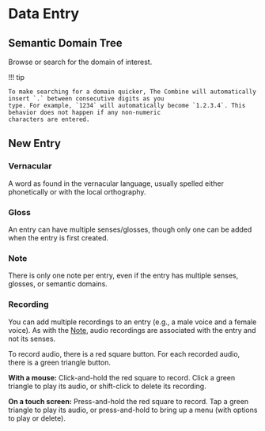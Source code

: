 # Data Entry

## Semantic Domain Tree

Browse or search for the domain of interest.

!!! tip

    To make searching for a domain quicker, The Combine will automatically insert `.` between consecutive digits as you
    type. For example, `1234` will automatically become `1.2.3.4`. This behavior does not happen if any non-numeric
    characters are entered.

## New Entry

### Vernacular

A word as found in the vernacular language, usually spelled either phonetically or with the local orthography.

### Gloss

An entry can have multiple senses/glosses, though only one can be added when the entry is first created.

### Note

There is only one note per entry, even if the entry has multiple senses, glosses, or semantic domains.

### Recording

You can add multiple recordings to an entry (e.g., a male voice and a female voice). As with the [Note](#note), audio
recordings are associated with the entry and not its senses.

To record audio, there is a red square button. For each recorded audio, there is a green triangle button.

**With a mouse:** Click-and-hold the red square to record. Click a green triangle to play its audio, or shift-click to
delete its recording.

**On a touch screen:** Press-and-hold the red square to record. Tap a green triangle to play its audio, or
press-and-hold to bring up a menu (with options to play or delete).
